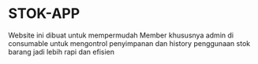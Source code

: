 # STOK-APP
Website ini dibuat untuk mempermudah Member khususnya admin di consumable untuk mengontrol penyimpanan dan history penggunaan stok barang jadi lebih rapi dan efisien
